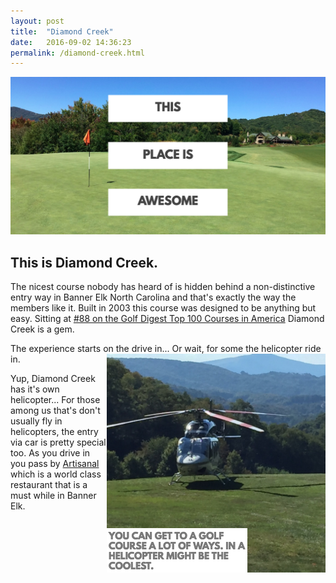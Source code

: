 ```yaml
---
layout: post
title:  "Diamond Creek"
date:   2016-09-02 14:36:23
permalink: /diamond-creek.html
---
```


<span class="image featured"><img src="/images/dpano1.png" alt=""></span>

##  This is Diamond Creek.

The nicest course nobody has heard of is hidden behind a non-distinctive entry way in Banner Elk North Carolina and that's exactly the way the members like it.  Built in 2003 this course was designed to be anything but easy. Sitting at [#88 on the Golf Digest Top 100 Courses in America](assets/top100.pdf) Diamond Creek is a gem.

The experience starts on the drive in... Or wait,  for some the helicopter ride in.
<img style="float: right;" src="images/dhelicopter1.png">

Yup, Diamond Creek has it's own helicopter... For those among us that's don't usually fly in helicopters, the entry via car is pretty special too.  As you drive in you pass by [Artisanal](http://www.artisanalnc.com/) which is a world class restaurant that is a must while in Banner Elk. 
